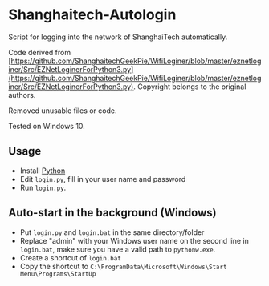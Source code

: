 # Shanghaitech-Autologin
Script for logging into the network of ShanghaiTech automatically.

Code derived from [https://github.com/ShanghaitechGeekPie/WifiLoginer/blob/master/eznetloginer/Src/EZNetLoginerForPython3.py](https://github.com/ShanghaitechGeekPie/WifiLoginer/blob/master/eznetloginer/Src/EZNetLoginerForPython3.py). Copyright belongs to the original authors. 

Removed unusable files or code.

Tested on Windows 10.

## Usage
- Install [Python](https://www.python.org/downloads/)
- Edit `login.py`, fill in your user name and password
- Run `login.py`.
## Auto-start in the background (Windows)
- Put `login.py` and `login.bat` in the same directory/folder
- Replace "admin" with your Windows user name on the second line in `login.bat`, make sure you have a valid path to `pythonw.exe`.
- Create a shortcut of `login.bat`
- Copy the shortcut to `C:\ProgramData\Microsoft\Windows\Start Menu\Programs\StartUp`
